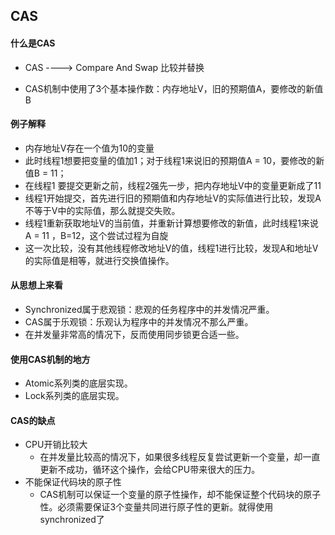 ## CAS

#### 什么是CAS

- CAS ----> Compare And Swap  比较并替换

- CAS机制中使用了3个基本操作数：内存地址V，旧的预期值A，要修改的新值B

#### 例子解释

- 内存地址V存在一个值为10的变量
- 此时线程1想要把变量的值加1；对于线程1来说旧的预期值A = 10，要修改的新值B = 11；
- 在线程1 要提交更新之前，线程2强先一步，把内存地址V中的变量更新成了11
- 线程1开始提交，首先进行旧的预期值和内存地址V的实际值进行比较，发现A不等于V中的实际值，那么就提交失败。
- 线程1重新获取地址V的当前值，并重新计算想要修改的新值，此时线程1来说 A = 11 ，B=12，这个尝试过程为自旋
- 这一次比较，没有其他线程修改地址V的值，线程1进行比较，发现A和地址V的实际值是相等，就进行交换值操作。

#### 从思想上来看

- Synchronized属于悲观锁：悲观的任务程序中的并发情况严重。
- CAS属于乐观锁：乐观认为程序中的并发情况不那么严重。
- 在并发量非常高的情况下，反而使用同步锁更合适一些。

#### 使用CAS机制的地方

- Atomic系列类的底层实现。
- Lock系列类的底层实现。

#### CAS的缺点

- CPU开销比较大
  - 在并发量比较高的情况下，如果很多线程反复尝试更新一个变量，却一直更新不成功，循环这个操作，会给CPU带来很大的压力。
- 不能保证代码块的原子性
  - CAS机制可以保证一个变量的原子性操作，却不能保证整个代码块的原子性。必须需要保证3个变量共同进行原子性的更新。就得使用synchronized了
